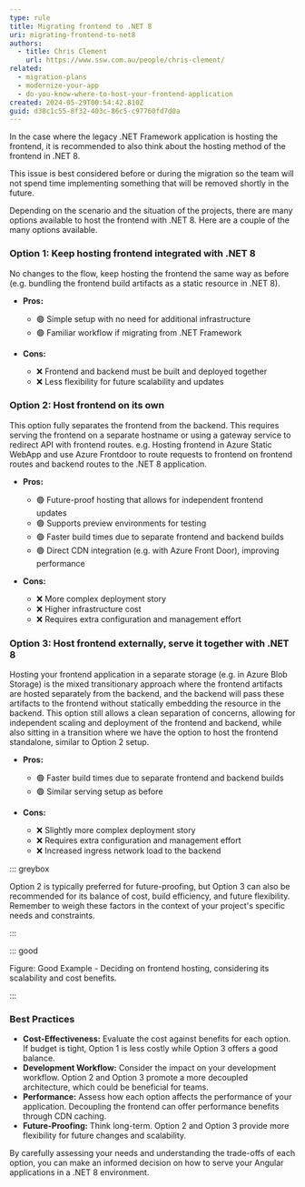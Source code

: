 ```yaml
---
type: rule
title: Migrating frontend to .NET 8
uri: migrating-frontend-to-net8
authors:
  - title: Chris Clement
    url: https://www.ssw.com.au/people/chris-clement/
related:
  - migration-plans
  - modernize-your-app
  - do-you-know-where-to-host-your-frontend-application
created: 2024-05-29T00:54:42.810Z
guid: d38c1c55-8f32-403c-86c5-c97760fd7d0a
---
```


In the case where the legacy .NET Framework application is hosting the frontend, it is recommended to also think about the hosting method of the frontend in .NET 8.

This issue is best considered before or during the migration so the team will not spend time implementing something that will be removed shortly in the future.

<!--endintro-->

Depending on the scenario and the situation of the projects, there are many options available to host the frontend with .NET 8. Here are a couple of the many options available.

### Option 1: Keep hosting frontend integrated with .NET 8 

No changes to the flow, keep hosting the frontend the same way as before (e.g. bundling the frontend build artifacts as a static resource in .NET 8).

- **Pros:**
  - 🟢 Simple setup with no need for additional infrastructure
  - 🟢 Familiar workflow if migrating from .NET Framework

- **Cons:**
  - ❌ Frontend and backend must be built and deployed together
  - ❌ Less flexibility for future scalability and updates

### Option 2: Host frontend on its own

This option fully separates the frontend from the backend. This requires serving the frontend on a separate hostname or using a gateway service to redirect API with frontend routes.
e.g. Hosting frontend in Azure Static WebApp and use Azure Frontdoor to route requests to frontend on frontend routes and backend routes to the .NET 8 application.

- **Pros:**
  - 🟢 Future-proof hosting that allows for independent frontend updates
  - 🟢 Supports preview environments for testing
  - 🟢 Faster build times due to separate frontend and backend builds
  - 🟢 Direct CDN integration (e.g. with Azure Front Door), improving performance

- **Cons:**
  - ❌ More complex deployment story
  - ❌ Higher infrastructure cost
  - ❌ Requires extra configuration and management effort

### Option 3: Host frontend externally, serve it together with .NET 8

Hosting your frontend application in a separate storage (e.g. in Azure Blob Storage) is the mixed transitionary approach where the frontend artifacts are hosted separately from the backend, and the backend will pass these artifacts to the frontend without statically embedding the resource in the backend.
This option still allows a clean separation of concerns, allowing for independent scaling and deployment of the frontend and backend, while also sitting in a transition where we have the option to host the frontend standalone, similar to Option 2 setup.

- **Pros:**
  - 🟢 Faster build times due to separate frontend and backend builds
  - 🟢 Similar serving setup as before

- **Cons:**
  - ❌ Slightly more complex deployment story
  - ❌ Requires extra configuration and management effort
  - ❌ Increased ingress network load to the backend

::: greybox

Option 2 is typically preferred for future-proofing, but Option 3 can also be recommended for its balance of cost, build efficiency, and future flexibility. Remember to weigh these factors in the context of your project's specific needs and constraints.

:::

::: good 

Figure: Good Example - Deciding on frontend hosting, considering its scalability and cost benefits.

:::

### Best Practices

- **Cost-Effectiveness:** Evaluate the cost against benefits for each option. If budget is tight, Option 1 is less costly while Option 3 offers a good balance.
- **Development Workflow:** Consider the impact on your development workflow. Option 2 and Option 3 promote a more decoupled architecture, which could be beneficial for teams.
- **Performance:** Assess how each option affects the performance of your application. Decoupling the frontend can offer performance benefits through CDN caching.
- **Future-Proofing:** Think long-term. Option 2 and Option 3 provide more flexibility for future changes and scalability.

By carefully assessing your needs and understanding the trade-offs of each option, you can make an informed decision on how to serve your Angular applications in a .NET 8 environment.
